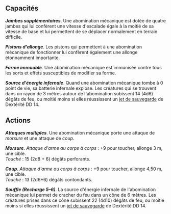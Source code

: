 ## Capacités
_**Jambes supplémentaires**_. Une abomination mécanique est dotée de quatre jambes qui lui confèrent une vitesse d'escalade égale à la moitié de sa vitesse de base et lui permettent de se déplacer normalement en terrain difficile.

_**Pistons d'allonge**_. Les pistons qui permettent à une abomination mécanique de fonctionner lui confèrent également une allonge étonnamment importante.

_**Forme immuable**_. Une abomination mécanique est immunisée contre tous les sorts et effets susceptibles de modifier sa forme.

_**Source d'énergie infernale**_. Quand une abomination mécanique tombe à 0 point de vie, sa batterie infernale explose. Les créatures qui se trouvent dans un rayon de 3 mètres autour de l'abomination subissent 14 (4d6) dégâts de feu, ou moitié moins si elles réussissent un [jet de sauvegarde](/utiliser-les-caracteristiques/#jets-de-sauvegarde) de Dextérité DD 14.

## Actions
_**Attaques multiples**_. Une abomination mécanique porte une attaque de _morsure_ et une attaque de _coup_.

_**Morsure**_. _Attaque d'arme au corps à corps_ : +9 pour toucher, allonge 3 m, une cible.  
_Touché_ : 15 (2d8 + 6) dégâts perforants.

_**Coup**_. _Attaque d'arme au corps à corps_ : +9 pour toucher, allonge 4,50 m, une cible.  
_Touché_ : 13 (2d6+6) dégâts contondants.

_**Souffle (Recharge 5–6)**_. La source d'énergie infernale de l'abomination mécanique lui permet de cracher du feu dans un cône de 6 mètres. Les créatures prises dans ce cône subissent 22 (4d10) dégâts de feu, ou moitié moins si elles réussissent un [jet de sauvegarde](/utiliser-les-caracteristiques/#jets-de-sauvegarde) de Dextérité DD 14.
